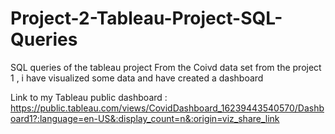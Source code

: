 # Project-2-Tableau-Project-SQL-Queries
SQL queries of the tableau project 
 From the Coivd data set from the project 1 , i have visualized some data and have created a dashboard
 
 Link to my Tableau public dashboard : https://public.tableau.com/views/CovidDashboard_16239443540570/Dashboard1?:language=en-US&:display_count=n&:origin=viz_share_link
